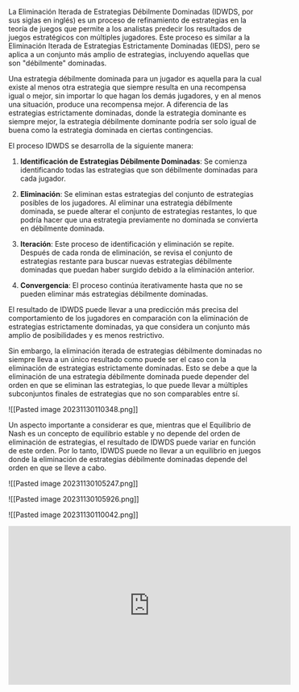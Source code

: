 La Eliminación Iterada de Estrategias Débilmente Dominadas (IDWDS, por sus siglas en inglés) es un proceso de refinamiento de estrategias en la teoría de juegos que permite a los analistas predecir los resultados de juegos estratégicos con múltiples jugadores. Este proceso es similar a la Eliminación Iterada de Estrategias Estrictamente Dominadas (IEDS), pero se aplica a un conjunto más amplio de estrategias, incluyendo aquellas que son "débilmente" dominadas.

Una estrategia débilmente dominada para un jugador es aquella para la cual existe al menos otra estrategia que siempre resulta en una recompensa igual o mejor, sin importar lo que hagan los demás jugadores, y en al menos una situación, produce una recompensa mejor. A diferencia de las estrategias estrictamente dominadas, donde la estrategia dominante es siempre mejor, la estrategia débilmente dominante podría ser solo igual de buena como la estrategia dominada en ciertas contingencias.

El proceso IDWDS se desarrolla de la siguiente manera:

1. **Identificación de Estrategias Débilmente Dominadas**: Se comienza identificando todas las estrategias que son débilmente dominadas para cada jugador.
    
2. **Eliminación**: Se eliminan estas estrategias del conjunto de estrategias posibles de los jugadores. Al eliminar una estrategia débilmente dominada, se puede alterar el conjunto de estrategias restantes, lo que podría hacer que una estrategia previamente no dominada se convierta en débilmente dominada.
    
3. **Iteración**: Este proceso de identificación y eliminación se repite. Después de cada ronda de eliminación, se revisa el conjunto de estrategias restante para buscar nuevas estrategias débilmente dominadas que puedan haber surgido debido a la eliminación anterior.
    
4. **Convergencia**: El proceso continúa iterativamente hasta que no se pueden eliminar más estrategias débilmente dominadas.
    

El resultado de IDWDS puede llevar a una predicción más precisa del comportamiento de los jugadores en comparación con la eliminación de estrategias estrictamente dominadas, ya que considera un conjunto más amplio de posibilidades y es menos restrictivo.

Sin embargo, la eliminación iterada de estrategias débilmente dominadas no siempre lleva a un único resultado como puede ser el caso con la eliminación de estrategias estrictamente dominadas. Esto se debe a que la eliminación de una estrategia débilmente dominada puede depender del orden en que se eliminan las estrategias, lo que puede llevar a múltiples subconjuntos finales de estrategias que no son comparables entre sí.

![[Pasted image 20231130110348.png]]

Un aspecto importante a considerar es que, mientras que el Equilibrio de Nash es un concepto de equilibrio estable y no depende del orden de eliminación de estrategias, el resultado de IDWDS puede variar en función de este orden. Por lo tanto, IDWDS puede no llevar a un equilibrio en juegos donde la eliminación de estrategias débilmente dominadas depende del orden en que se lleve a cabo.

![[Pasted image 20231130105247.png]]

![[Pasted image 20231130105926.png]]

![[Pasted image 20231130110042.png]]

<iframe width="560" height="315" src="https://www.youtube.com/embed/O8T9spKHVWQ?si=3fGjjCwouIbxQKTX" title="YouTube video player" frameborder="0" allow="accelerometer; autoplay; clipboard-write; encrypted-media; gyroscope; picture-in-picture; web-share" allowfullscreen></iframe>
